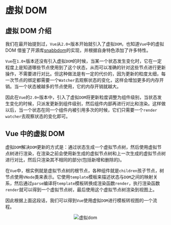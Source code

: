 # 虚拟 DOM

## 虚拟 DOM 介绍

我们在最开始提到过，`Vue`从`2.0+`版本开始就引入了虚拟`DOM`，也知道`Vue`中的虚拟 DOM 借鉴了开源库[snabbdom](https://github.com/snabbdom/snabbdom)的实现，并根据自身特色添加了许多特性。

`Vue`在`1.0+`版本还没有引入虚拟`DOM`的时候，当某一个状态发生变化时，它在一定程度上是知道哪些节点使用到了这个状态，从而可以准确的针对这些节点进行更新操作，不需要进行对比。但这种做法是有一定的代价的，因为更新的粒度太细，每一次节点的绑定都需要一个`Watcher`去观察状态的变化，这样会增加更多的内存开销。当一个状态被越多的节点使用，它的内存开销就越大。

因此在`Vue`的`2.0+`版本中，引入了虚拟`DOM`将更新粒度调整为组件级别，当状态发生变化的时候，只派发更新到组件级别，然后组件内部再进行对比和渲染。这样做以后，当一个状态在同一个组件内被引用多次的时候，它们只需要一个`render watcher`去观察状态的变化即可。

## Vue 中的虚拟 DOM

虚拟`DOM`解决`DOM`更新的方式是：通过状态生成一个虚拟节点树，然后使用虚拟节点树进行渲染，在渲染之前会使用新生成的虚拟节点树和上一次生成的虚拟节点树进行对比，然后只渲染其不相同的部分(包括新增和删除的)。

在`Vue`中，根实例就是虚拟节点树的根节点，各种组件就是`children`孩子节点，树节点使用`VNode`类来表示。它使用`template`模板来描述状态与`DOM`之间的映射关系，然后通过`parse`编译将`template`模板转换成渲染函数`render`，执行渲染函数`render`就可以得到一个虚拟节点树，最后使用这个虚拟节点树渲染到视图上。

因此根据上面这段话，我们可以得到`Vue`使用虚拟`DOM`进行模板转视图的一个流程。

<div style="text-align: center">
  <img src="/images/vueAnalysis/dom.png" alt="虚拟dom" />
</div>
